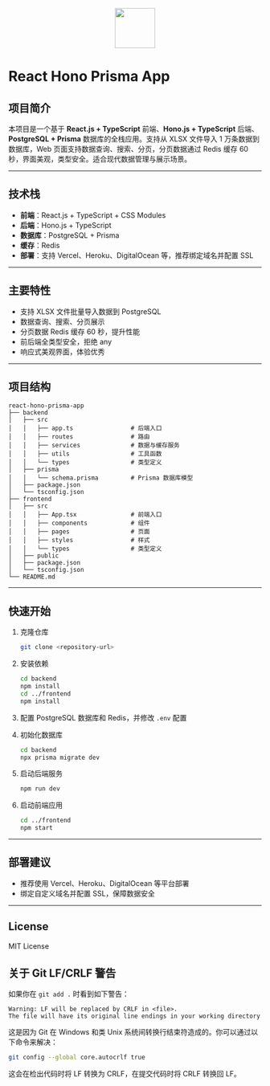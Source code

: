 <p align="center">
  <a href="https://www.mindskip.net" target="_blank">
    <img src="https://www.mindskip.net/style/git/images/logo/1.png" height="80"/>
  </a>
</p>

# React Hono Prisma App

## 项目简介

本项目是一个基于 **React.js + TypeScript** 前端、**Hono.js + TypeScript** 后端、**PostgreSQL + Prisma** 数据库的全栈应用。支持从 XLSX 文件导入 1 万条数据到数据库，Web 页面支持数据查询、搜索、分页，分页数据通过 Redis 缓存 60 秒，界面美观，类型安全。适合现代数据管理与展示场景。

---


## 技术栈

- **前端**：React.js + TypeScript + CSS Modules
- **后端**：Hono.js + TypeScript
- **数据库**：PostgreSQL + Prisma
- **缓存**：Redis
- **部署**：支持 Vercel、Heroku、DigitalOcean 等，推荐绑定域名并配置 SSL

---

## 主要特性

- 支持 XLSX 文件批量导入数据到 PostgreSQL
- 数据查询、搜索、分页展示
- 分页数据 Redis 缓存 60 秒，提升性能
- 前后端全类型安全，拒绝 any
- 响应式美观界面，体验优秀

---

## 项目结构

```
react-hono-prisma-app
├── backend
│   ├── src
│   │   ├── app.ts                # 后端入口
│   │   ├── routes                # 路由
│   │   ├── services              # 数据与缓存服务
│   │   ├── utils                 # 工具函数
│   │   └── types                 # 类型定义
│   ├── prisma
│   │   └── schema.prisma         # Prisma 数据库模型
│   ├── package.json
│   └── tsconfig.json
├── frontend
│   ├── src
│   │   ├── App.tsx               # 前端入口
│   │   ├── components            # 组件
│   │   ├── pages                 # 页面
│   │   ├── styles                # 样式
│   │   └── types                 # 类型定义
│   ├── public
│   ├── package.json
│   └── tsconfig.json
└── README.md
```

---

## 快速开始

1. 克隆仓库
   ```bash
   git clone <repository-url>
   ```

2. 安装依赖
   ```bash
   cd backend
   npm install
   cd ../frontend
   npm install
   ```

3. 配置 PostgreSQL 数据库和 Redis，并修改 `.env` 配置

4. 初始化数据库
   ```bash
   cd backend
   npx prisma migrate dev
   ```

5. 启动后端服务
   ```bash
   npm run dev
   ```

6. 启动前端应用
   ```bash
   cd ../frontend
   npm start
   ```

---

## 部署建议

- 推荐使用 Vercel、Heroku、DigitalOcean 等平台部署
- 绑定自定义域名并配置 SSL，保障数据安全

---

## License

MIT License

## 关于 Git LF/CRLF 警告

如果你在 `git add .` 时看到如下警告：
```
Warning: LF will be replaced by CRLF in <file>.
The file will have its original line endings in your working directory
```

这是因为 Git 在 Windows 和类 Unix 系统间转换行结束符造成的。你可以通过以下命令来解决：

```bash
git config --global core.autocrlf true
```

这会在检出代码时将 LF 转换为 CRLF，在提交代码时将 CRLF 转换回 LF。